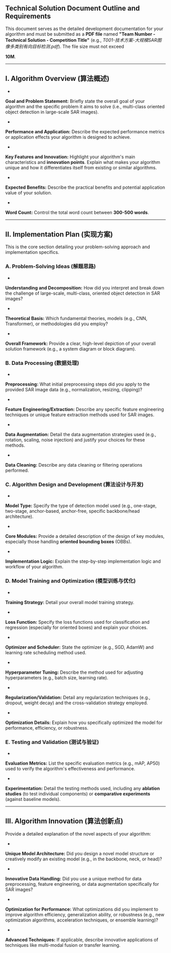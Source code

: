 ## Technical Solution Document Outline and Requirements



This document serves as the detailed development documentation for your algorithm and must be submitted as a **PDF file** named **"Team Number - Technical Solution - Competition Title"** (e.g., *T001-技术方案-大规模SAR图像多类别有向目标检测.pdf*). The file size must not exceed 

**10M**.



------



## I. Algorithm Overview (算法概述)



- 

  **Goal and Problem Statement:** Briefly state the overall goal of your algorithm and the specific problem it aims to solve (i.e., multi-class oriented object detection in large-scale SAR images).

  

  

- 

  **Performance and Application:** Describe the expected performance metrics or application effects your algorithm is designed to achieve.

  

  

- 

  **Key Features and Innovation:** Highlight your algorithm's main characteristics and **innovation points**. Explain what makes your algorithm unique and how it differentiates itself from existing or similar algorithms.

  

  

- 

  **Expected Benefits:** Describe the practical benefits and potential application value of your solution.

  

  

- 

  **Word Count:** Control the total word count between **300-500 words**.

  

  

------



## II. Implementation Plan (实现方案)



This is the core section detailing your problem-solving approach and implementation specifics.





### A. Problem-Solving Ideas (解题思路)



- 

  **Understanding and Decomposition:** How did you interpret and break down the challenge of large-scale, multi-class, oriented object detection in SAR images? 

  

  

- 

  **Theoretical Basis:** Which fundamental theories, models (e.g., CNN, Transformer), or methodologies did you employ? 

  

  

- 

  **Overall Framework:** Provide a clear, high-level depiction of your overall solution framework (e.g., a system diagram or block diagram).

  

  



### B. Data Processing (数据处理)



- 

  **Preprocessing:** What initial preprocessing steps did you apply to the provided SAR image data (e.g., normalization, resizing, clipping)? 

  

  

- 

  **Feature Engineering/Extraction:** Describe any specific feature engineering techniques or unique feature extraction methods used for SAR images.

  

  

- 

  **Data Augmentation:** Detail the data augmentation strategies used (e.g., rotation, scaling, noise injection) and justify your choices for these methods.

  

  

- 

  **Data Cleaning:** Describe any data cleaning or filtering operations performed.

  

  



### C. Algorithm Design and Development (算法设计与开发)



- 

  **Model Type:** Specify the type of detection model used (e.g., one-stage, two-stage, anchor-based, anchor-free, specific backbone/head architecture).

  

  

- 

  **Core Modules:** Provide a detailed description of the design of key modules, especially those handling **oriented bounding boxes** (OBBs).

  

  

- 

  **Implementation Logic:** Explain the step-by-step implementation logic and workflow of your algorithm.

  

  



### D. Model Training and Optimization (模型训练与优化)



- 

  **Training Strategy:** Detail your overall model training strategy.

  

  

- 

  **Loss Function:** Specify the loss functions used for classification and regression (especially for oriented boxes) and explain your choices.

  

  

- 

  **Optimizer and Scheduler:** State the optimizer (e.g., SGD, AdamW) and learning rate scheduling method used.

  

  

- 

  **Hyperparameter Tuning:** Describe the method used for adjusting hyperparameters (e.g., batch size, learning rate).

  

  

- 

  **Regularization/Validation:** Detail any regularization techniques (e.g., dropout, weight decay) and the cross-validation strategy employed.

  

  

- 

  **Optimization Details:** Explain how you specifically optimized the model for performance, efficiency, or robustness.

  

  



### E. Testing and Validation (测试与验证)



- 

  **Evaluation Metrics:** List the specific evaluation metrics (e.g., mAP, AP50) used to verify the algorithm's effectiveness and performance.

  

  

- 

  **Experimentation:** Detail the testing methods used, including any **ablation studies** (to test individual components) or **comparative experiments** (against baseline models).

  

  

------



## III. Algorithm Innovation (算法创新点)



Provide a detailed explanation of the novel aspects of your algorithm:



- 

  **Unique Model Architecture:** Did you design a novel model structure or creatively modify an existing model (e.g., in the backbone, neck, or head)? 

  

  

- 

  **Innovative Data Handling:** Did you use a unique method for data preprocessing, feature engineering, or data augmentation specifically for SAR images? 

  

  

- 

  **Optimization for Performance:** What optimizations did you implement to improve algorithm efficiency, generalization ability, or robustness (e.g., new optimization algorithms, acceleration techniques, or ensemble learning)? 

  

  

- 

  **Advanced Techniques:** If applicable, describe innovative applications of techniques like multi-modal fusion or transfer learning.